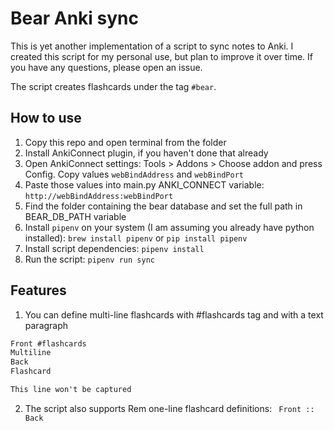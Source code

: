 # Bear Anki sync

This is yet another implementation of a script to sync notes to Anki. I created this script for my personal use, but plan to improve it over time. If you have any questions, please open an issue.

The script creates flashcards under the tag `#bear`.

## How to use

1. Copy this repo and open terminal from the folder
2. Install AnkiConnect plugin, if you haven't done that already
3. Open AnkiConnect settings: Tools > Addons > Choose addon and press Config. Copy values `webBindAddress` and `webBindPort`
4. Paste those values into main.py ANKI_CONNECT variable: `http://webBindAddress:webBindPort`
5. Find the folder containing the bear database and set the full path in BEAR_DB_PATH variable
6. Install `pipenv` on your system (I am assuming you already have python installed): `brew install pipenv` or `pip install pipenv`
7. Install script dependencies: `pipenv install`
8. Run the script: `pipenv run sync`
 
## Features

1. You can define multi-line flashcards with #flashcards tag and with a text paragraph
```markdown
Front #flashcards
Multiline
Back
Flashcard

This line won't be captured
```
2. The script also supports Rem one-line flashcard definitions: ` Front :: Back`
